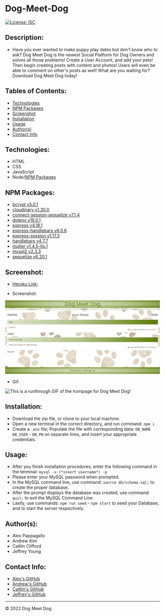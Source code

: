 # Dog-Meet-Dog

[![License: ISC](https://img.shields.io/badge/License-ISC-blue.svg)](https://opensource.org/licenses/ISC)

## Description:
* Have you ever wanted to make puppy play dates but don't know who to ask? Dog Meet Dog is the newest Social Platform for Dog Owners and solves all those problems! Create a User Account, and add your pets! Then begin creating posts with content and photos! Users will even be able to comment on other's posts as well! What are you waiting for? Download Dog Meet Dog today!

## Tables of Contents:
* [Technologies](#technologies)
* [NPM Packages](#npm-packages)
* [Screenshot](#screenshot)
* [Installation](#installation)
* [Usage](#usage)
* [Author(s)](#authors)
* [Contact Info](#contact-info)

## Technologies:
* HTML
* CSS
* JavaScript
* Node/[NPM Packages](#npm-packages)

## NPM Packages:
* [bcrypt v5.0.1](https://www.npmjs.com/package/bcrypt)
* [cloudinary v1.30.0](https://www.npmjs.com/package/cloudinary)
* [connect-session-sequelize v7.1.4](https://www.npmjs.com/package/connect-session-sequelize)
* [dotenv v16.0.1](https://www.npmjs.com/package/dotenv)
* [express v4.18.1](https://www.npmjs.com/package/express)
* [express-handlebars v6.0.6](https://www.npmjs.com/package/express-handlebars)
* [express-session v1.17.3](https://www.npmjs.com/package/express-session)
* [handlebars v4.7.7](https://www.npmjs.com/package/handlebars)
* [multer v1.4.5-lts.1](https://www.npmjs.com/package/multer)
* [mysql2 v2.3.3](https://www.npmjs.com/package/mysql2)
* [sequelize v6.20.1](https://www.npmjs.com/package/sequelize)

## Screenshot:
* [Heroku Link:]()

* Screenshot:

![This is the home page for the Dog Meet Dog Application!](/public/images/screenshot.jpg)

* Gif:

![This is a runthrough GIF of the hompage for Dog Meet Dog!](/public/images/Simple-Home-Page-GIF.gif)


## Installation:
* Download the zip file, or clone to your local machine.
* Open a new terminal in the correct directory, and run command: `npm i`
* Create a `.env` file; Populate the file with corresponding data: `DB_NAME` `DB_USER` - `DB_PW`  on separate lines, and insert your appropriate credentials.

## Usage:
* After you finish installation procedures, enter the following command in the terminal: `mysql -u (*insert username*) -p`
* Please enter your MySQL password when prompted.
* In the MySQL command line, use command: `source db/schema.sql;` to create the proper database.
* After the prompt displays the database was created, use command: `quit;` to exit the MySQL Command Line.
* Lastly, use commands: `npm run seed` - `npm start` to seed your Database, and to start the server respectively.

## Author(s):
* Alex Pappagallo 
* Andrew Kim
* Caitlin Clifford
* Jeffrey Young

## Contact Info:
* [Alex's GitHub](https://github.com/AlexPap1)
* [Andrew's GitHub](https://github.com/AndrewKim123)
* [Caitlin's GitHub](https://github.com/cmc496)
* [Jeffrey's GitHub](https://github.com/jeffymiyoung)

---
© 2022 Dog Meet Dog
